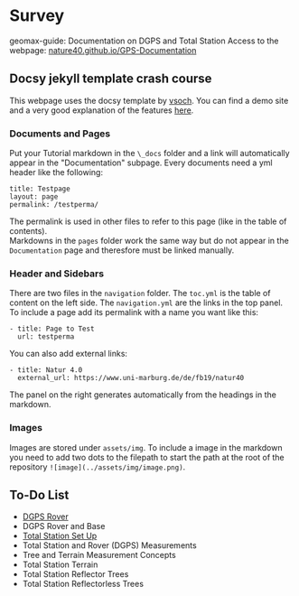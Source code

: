 # Survey
geomax-guide: Documentation on DGPS and Total Station
Access to the webpage: [nature40.github.io/GPS-Documentation](https://nature40.github.io/GPS-Documentation)

## Docsy jekyll template crash course

This webpage uses the docsy template by 
[vsoch](https://github.com/vsoch). You can find a demo site and a very good explanation of the features [here](https://vsoch.github.io/docsy-jekyll/).

### Documents and Pages

Put your Tutorial markdown in the `\_docs` folder and a link will 
automatically appear in the "Documentation" subpage. Every documents 
need a yml header like the following:

```
title: Testpage  
layout: page  
permalink: /testperma/  
```

The permalink is used in other files to refer to this page (like in the 
table of contents).  
Markdowns in the `pages` folder work the same way but do not appear in 
the `Documentation` page and theresfore must be linked manually.

### Header and Sidebars

There are two files in the `navigation` folder. The `toc.yml` is the 
table of content on the left side. The `navigation.yml` are the links 
in the top panel. To include a page add its permalink 
with a name you want like this:

```
- title: Page to Test
  url: testperma
```

You can also add external links:

```
- title: Natur 4.0
  external_url: https://www.uni-marburg.de/de/fb19/natur40
```

The panel on the right generates automatically from the headings in the 
markdown. 



### Images

Images are stored under `assets/img`. To include a image in the 
markdown you need to add two dots to the filepath to start the path at the root 
of the repository `![image](../assets/img/image.png)`.




## To-Do List 

* [DGPS Rover](_docs/DGPS_Rover.md)
* DGPS Rover and Base
* [Total Station Set Up](_docs/Totalstation_Setup.md)
* Total Station and Rover (DGPS) Measurements
* Tree and Terrain Measurement Concepts
* Total Station Terrain
* Total Station Reflector Trees
* Total Station Reflectorless Trees
